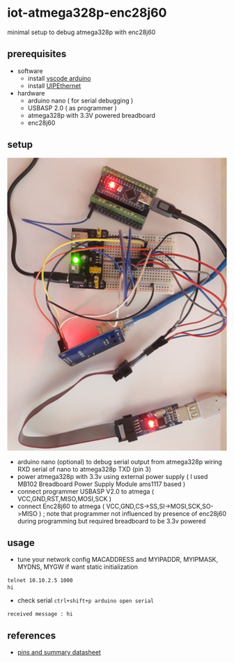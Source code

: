 # iot-atmega328p-enc28j60

minimal setup to debug atmega328p with enc28j60

## prerequisites

- software
  - install [vscode arduino](https://github.com/devel0/knowledge/blob/master/arduino/vscode-arduino.md)
  - install [UIPEthernet](https://github.com/UIPEthernet/UIPEthernet)
- hardware
  - arduino nano ( for serial debugging )
  - USBASP 2.0 ( as programmer )
  - atmega328p with 3.3V powered breadboard
  - enc28j60

## setup

![img](doc/setup.jpg)

- arduino nano (optional) to debug serial output from atmega328p wiring RXD serial of nano to atmega328p TXD (pin 3)
- power atmega328p with 3.3v using external power supply ( I used MB102 Breadboard Power Supply Module ams1117 based )
- connect programmer USBASP V2.0 to atmega ( VCC,GND,RST,MISO,MOSI,SCK )
- connect Enc28j60 to atmega ( VCC,GND,CS->SS,SI->MOSI,SCK,SO->MISO ) ; note that programmer not influenced by presence of enc28j60 during programming but required breadboard to be 3.3v powered

## usage

- tune your network config MACADDRESS and MYIPADDR, MYIPMASK, MYDNS, MYGW if want static initialization

```
telnet 10.10.2.5 1000
hi
```

- check serial `ctrl+shift+p arduino open serial`

```
received message : hi
```

## references

- [pins and summary datasheet](http://ww1.microchip.com/downloads/en/DeviceDoc/Atmel-42735-8-bit-AVR-Microcontroller-ATmega328-328P_Summary.pdf)
